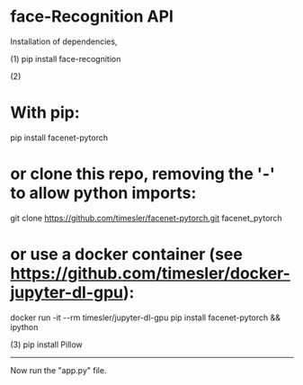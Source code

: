 # face-Recognition API

Installation of dependencies,

(1) pip install face-recognition

(2)
# With pip:
pip install facenet-pytorch

# or clone this repo, removing the '-' to allow python imports:
git clone https://github.com/timesler/facenet-pytorch.git facenet_pytorch

# or use a docker container (see https://github.com/timesler/docker-jupyter-dl-gpu):
docker run -it --rm timesler/jupyter-dl-gpu pip install facenet-pytorch && ipython

(3)
pip install Pillow


----------------------------------

Now run the "app.py" file.
